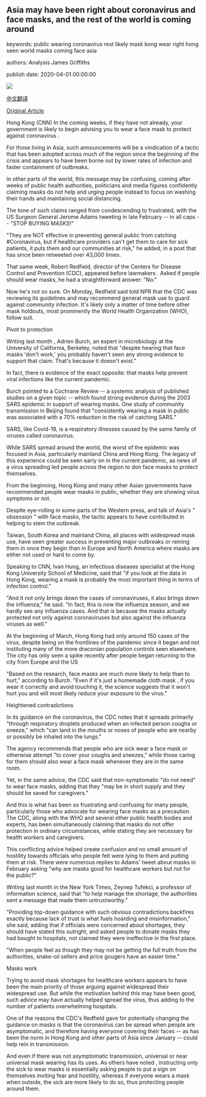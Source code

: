 ## Asia may have been right about coronavirus and face masks, and the rest of the world is coming around

keywords: public wearing coronavirus rest likely mask kong wear right hong seen world masks coming face asia

authors: Analysis James Griffiths

publish date: 2020-04-01 00:00:00

![](https://cdn.cnn.com/cnnnext/dam/assets/200401141239-hong-kong-face-mask-0323-01-super-tease.jpg)

[中文翻译](Asia%20may%20have%20been%20right%20about%20coronavirus%20and%20face%20masks%2C%20and%20the%20rest%20of%20the%20world%20is%20coming%20around_zh.md)

[Original Article](https://edition.cnn.com/2020/04/01/asia/coronavirus-mask-messaging-intl-hnk/index.html)

Hong Kong (CNN) In the coming weeks, if they have not already, your government is likely to begin advising you to wear a face mask to protect against coronavirus .

For those living in Asia, such announcements will be a vindication of a tactic that has been adopted across much of the region since the beginning of the crisis and appears to have been borne out by lower rates of infection and faster containment of outbreaks.

In other parts of the world, this message may be confusing, coming after weeks of public health authorities, politicians and media figures confidently claiming masks do not help and urging people instead to focus on washing their hands and maintaining social distancing.

The tone of such claims ranged from condescending to frustrated, with the US Surgeon General Jerome Adams tweeting in late February -- in all caps -- "STOP BUYING MASKS\!"

"They are NOT effective in preventing general public from catching \#Coronavirus, but if healthcare providers can't get them to care for sick patients, it puts them and our communities at risk," he added, in a post that has since been retweeted over 43,000 times.

That same week, Robert Redfield, director of the Centers for Disease Control and Prevention (CDC), appeared before lawmakers . Asked if people should wear masks, he had a straightforward answer: "No."

Now he's not so sure. On Monday, Redfield said told NPR that the CDC was reviewing its guidelines and may recommend general mask use to guard against community infection. It's likely only a matter of time before other mask holdouts, most prominently the World Health Organization (WHO), follow suit.

Pivot to protection

Writing last month , Adrien Burch, an expert in microbiology at the University of California, Berkeley, noted that "despite hearing that face masks 'don't work,' you probably haven't seen any strong evidence to support that claim. That's because it doesn't exist."

In fact, there is evidence of the exact opposite: that masks help prevent viral infections like the current pandemic.

Burch pointed to a Cochrane Review -- a systemic analysis of published studies on a given topic -- which found strong evidence during the 2003 SARS epidemic in support of wearing masks. One study of community transmission in Beijing found that "consistently wearing a mask in public was associated with a 70% reduction in the risk of catching SARS."

SARS, like Covid-19, is a respiratory illnesses caused by the same family of viruses called coronavirus.

While SARS spread around the world, the worst of the epidemic was focused in Asia, particularly mainland China and Hong Kong. The legacy of this experience could be seen early on in the current pandemic, as news of a virus spreading led people across the region to don face masks to protect themselves.

From the beginning, Hong Kong and many other Asian governments have recommended people wear masks in public, whether they are showing virus symptoms or not.

Despite eye-rolling in some parts of the Western press, and talk of Asia's " obsession " with face masks, the tactic appears to have contributed in helping to stem the outbreak.

Taiwan, South Korea and mainland China, all places with widespread mask use, have seen greater success in preventing major outbreaks or reining them in once they begin than in Europe and North America where masks are either not used or hard to come by.

Speaking to CNN, Ivan Hung, an infectious diseases specialist at the Hong Kong University School of Medicine, said that "if you look at the data in Hong Kong, wearing a mask is probably the most important thing in terms of infection control."

"And it not only brings down the cases of coronaviruses, it also brings down the influenza," he said. "In fact, this is now the influenza season, and we hardly see any influenza cases. And that is because the masks actually protected not only against coronaviruses but also against the influenza viruses as well."

At the beginning of March, Hong Kong had only around 150 cases of the virus, despite being on the frontlines of the pandemic since it began and not instituting many of the more draconian population controls seen elsewhere. The city has only seen a spike recently after people began returning to the city from Europe and the US

"Based on the research, face masks are much more likely to help than to hurt," according to Burch. "Even if it's just a homemade cloth mask , if you wear it correctly and avoid touching it, the science suggests that it won't hurt you and will most likely reduce your exposure to the virus."

Heightened contradictions

In its guidance on the coronavirus, the CDC notes that it spreads primarily "through respiratory droplets produced when an infected person coughs or sneeze," which "can land in the mouths or noses of people who are nearby or possibly be inhaled into the lungs."

The agency recommends that people who are sick wear a face mask or otherwise attempt "to cover your coughs and sneezes," while those caring for them should also wear a face mask whenever they are in the same room.

Yet, in the same advice, the CDC said that non-symptomatic "do not need" to wear face masks, adding that they "may be in short supply and they should be saved for caregivers."

And this is what has been so frustrating and confusing for many people, particularly those who advocate for wearing face masks as a precaution. The CDC, along with the WHO and several other public health bodies and experts, has been simultaneously claiming that masks do not offer protection in ordinary circumstances, while stating they are necessary for health workers and caregivers.

This conflicting advice helped create confusion and no small amount of hostility towards officials who people felt were lying to them and putting them at risk. There were numerous replies to Adams' tweet about masks in February asking "why are masks good for healthcare workers but not for the public?"

Writing last month in the New York Times, Zeynep Tufekci, a professor of information science, said that "to help manage the shortage, the authorities sent a message that made them untrustworthy."

"Providing top-down guidance with such obvious contradictions backfires exactly because lack of trust is what fuels hoarding and misinformation," she said, adding that if officials were concerned about shortages, they should have stated this outright, and asked people to donate masks they had bought to hospitals, not claimed they were ineffective in the first place.

"When people feel as though they may not be getting the full truth from the authorities, snake-oil sellers and price gougers have an easier time."

Masks work

Trying to avoid mask shortages for healthcare workers appears to have been the main priority of those arguing against widespread their widespread use. But while the motivation behind this may have been good, such advice may have actually helped spread the virus, thus adding to the number of patients overwhelming hospitals.

One of the reasons the CDC's Redfield gave for potentially changing the guidance on masks is that the coronavirus can be spread when people are asymptomatic, and therefore having everyone covering their faces -- as has been the norm in Hong Kong and other parts of Asia since January -- could help rein in transmission.

And even if there was not asymptomatic transmission, universal or near universal mask wearing has its uses. As others have noted , instructing only the sick to wear masks is essentially asking people to put a sign on themselves inviting fear and hostility, whereas if everyone wears a mask when outside, the sick are more likely to do so, thus protecting people around them.